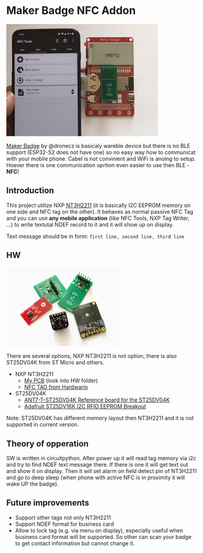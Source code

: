 # Maker Badge NFC Addon

![preview](doc/out.gif)

[Maker Badge](https://github.com/dronecz/maker_badge) by @dronecz is basicaly wareble device but there is no BLE support (ESP32-S2 does not have one) so no easy way how to communicat with your mobile phone. Cabel is not convinient and WiFi is anoing to setup. Hoever there is one communication oprtion even easier to use then BLE - **NFC**! 


## Introduction

This project utilize NXP [NT3H2211](https://www.nxp.com/products/rfid-nfc/nfc-hf/connected-nfc-tags/ntag-ic-plus-2k-nfc-forum-type-2-tag-with-ic-interface:NTAG_I2C) (it is basically I2C EEPROM memory on one side and NFC tag on the other). It behaves as normal passive NFC Tag and you can use **any mobile application** (like NFC Tools, NXP Tag Writer, …) to write textutal NDEF record to it and it will show up on display.

Text message should be in form: `first line, second line, third line`


## HW

<img src="doc/tags.jpg" width="300" valign="right" />

There are several options, NXP NT3H2211 is not option, there is also ST25DV04K from ST Micro and others.

- NXP NT3H2211
    - [My PCB](https://twitter.com/horcicaa/status/1384975779650543619) (look into HW folder)
    - [NFC TAG from Hardwario](https://obchod.hardwario.cz/nfc-tag/)
- ST25DV04K
    - [ANT7-T-ST25DV04K Reference board for the ST25DV04K](https://www.st.com/en/evaluation-tools/ant7-t-st25dv04k.html)
    - [Adafruit ST25DV16K I2C RFID EEPROM Breakout](https://www.adafruit.com/product/4701)

Note: ST25DV04K has different memory layout then NT3H2211 and it is not supported in current version. 

## Theory of opperation

SW is written in circuitpython. After power up it will read tag memory via i2c and try to find NDEF text message there. 
If there is one it will get text out and show it on display.
Then it will set alarm on field detect pin of NT3H2211 and go to deep sleep (when phone with active NFC is in proximity it will wake UP the badge).

## Future improvements

- Support other tags not only NT3H2211
- Support NDEF format for business card
- Allow to lock tag (e.g. via menu on display), especially useful when business card format will be supported. So other can scan your badge to get contact information but cannot change it.
